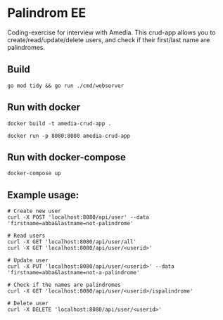 # Palindrom EE

Coding-exercise for interview with Amedia.
This crud-app allows you to create/read/update/delete users, and check if their first/last name are palindromes.


## Build
``` 
go mod tidy && go run ./cmd/webserver
```  

## Run with docker
```
docker build -t amedia-crud-app .
```
```
docker run -p 8080:8080 amedia-crud-app
```

## Run with docker-compose
```
docker-compose up
```

## Example usage:
``` 
# Create new user
curl -X POST 'localhost:8080/api/user' --data 'firstname=abba&lastname=not-palindrome'

# Read users
curl -X GET 'localhost:8080/api/user/all'
curl -X GET 'localhost:8080/api/user/<userid>'

# Update user
curl -X PUT 'localhost:8080/api/user/<userid>' --data 'firstname=abba&lastname=not-a-palindrome'

# Check if the names are palindromes
curl -X GET 'localhost:8080/api/user/<userid>/ispalindrome'

# Delete user
curl -X DELETE 'localhost:8080/api/user/<userid>'
```
